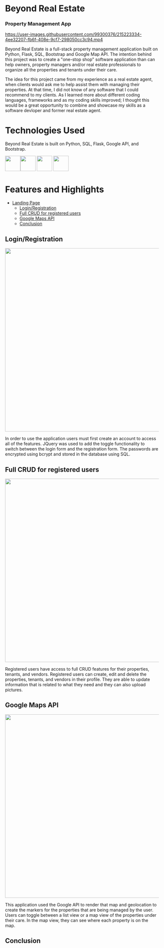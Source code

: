 # Beyond Real Estate
### Property Management App

https://user-images.githubusercontent.com/99300376/215223334-4ee32207-fb6f-408e-9cf7-298050cc3c94.mp4

Beyond Real Estate is a full-stack property management application built on Python, Flask, SQL, Bootstrap and Google Map API. The intention behind this project was to create a "one-stop shop" software application than can help owners, property managers and/or real estate professionals to organize all the properties and tenants under their care.

The idea for this project came from my experience as a real estate agent, when clients would ask me to help assist them with managing their properties. At that time, I did not know of any software that I could recommend to my clients. As I learned more about different coding languages, frameworks and as my coding skills improved; I thought this would be a great opportunity to combine and showcase my skills as a software devloper and former real estate agent.

# Technologies Used
Beyond Real Estate is built on Python, SQL, Flask, Google API, and Bootstrap. 

<img src='https://user-images.githubusercontent.com/99300376/215221527-05afec60-aa4d-4f0f-8109-215eaa4d6326.png' width='50'/><img src='https://user-images.githubusercontent.com/99300376/215221547-85726751-cc34-4aa6-9ad4-3696d2b55d06.png' width='50'/>
<img src='https://user-images.githubusercontent.com/99300376/215221562-5a3ed772-2f0c-4e80-8abe-85d466f2506f.png' width='50'/>
<img src='https://user-images.githubusercontent.com/99300376/215221599-13fefde9-6ced-4805-a8c4-47b3992fe92b.png' width='50'/>

# Features and Highlights

* [Landing Page](#examples)
  - [Login/Registration](#Login/Registration)
  - [Full CRUD for registered users](#FullCRUDforregisteredusers)
  - [Google Maps API](#GoogleMapsApi)
  - [Conclusion](#Conclusion)

<a name='Login/Registration'></a>
## Login/Registration
<img src='https://videoapi-muybridge.vimeocdn.com/animated-thumbnails/image/f7e577ad-d4df-4ca0-b6c8-39ce044a65b6.gif?ClientID=vimeo-core-prod&Date=1674861993&Signature=4bf2db069af27bf73da15b1352a5ee2cdea1a278' width='600'/>

In order to use the application users must first create an account to access all of the features. JQuery was used to add the toggle functionality to switch between the login form and the registration form. The passwords are encrypted using bcrypt and stored in the database using SQL.  

<a name='FullCRUDforregisteredusers'></a>
## Full CRUD for registered users
<img src='https://videoapi-muybridge.vimeocdn.com/animated-thumbnails/image/015e0075-c9ce-4371-b785-a24e04cbcb16.gif?ClientID=vimeo-core-prod&Date=1674862329&Signature=12a8a5d97042c28e08853914b31b6117f85d05bb' width='600'/>

Registered users have access to full CRUD features for their properties, tenants, and vendors. Registered users can create, edit and delete the properties, tenants, and vendors in their profile. They are able to update information that is related to what they need and they can also upload pictures.  

<a name='GoogleMapsApi'></a>
## Google Maps API
<img src='https://videoapi-muybridge.vimeocdn.com/animated-thumbnails/image/ea307459-4e25-4769-8e3a-46c1ec8e54d1.gif?ClientID=vimeo-core-prod&Date=1674862149&Signature=820e436ad0395b1f3d287b9171b2e3c6fcbe6abd' width='600' />

This application used the Google API to render that map and geolocation to create the markers for the properties that are being managed by the user. Users can toggle between a list view or a map view of the properties under their care. In the map view, they can see where each property is on the map.

<a name='Conclusion'></a>
## Conclusion





